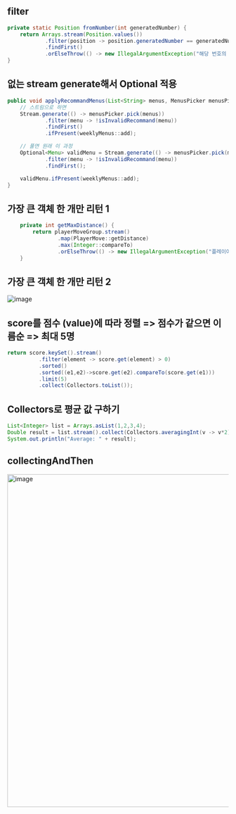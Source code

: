 ## filter
```java
private static Position fromNumber(int generatedNumber) {
    return Arrays.stream(Position.values())
            .filter(position -> position.generatedNumber == generatedNumber)
            .findFirst()
            .orElseThrow(() -> new IllegalArgumentException("해당 번호의 포지션은 없습니다."));
}
```

## 없는 stream generate해서 Optional 적용
```java
public void applyRecommandMenus(List<String> menus, MenusPicker menusPicker) {
    // 스트림으로 하면
    Stream.generate(() -> menusPicker.pick(menus))
            .filter(menu -> !isInvalidRecommand(menu))
            .findFirst()
            .ifPresent(weeklyMenus::add);

    // 풀면 원래 이 과정
    Optional<Menu> validMenu = Stream.generate(() -> menusPicker.pick(menus))
            .filter(menu -> !isInvalidRecommand(menu))
            .findFirst();

    validMenu.ifPresent(weeklyMenus::add);
}
```
## 가장 큰 객체 한 개만 리턴 1
```java
    private int getMaxDistance() {
        return playerMoveGroup.stream()
                .map(PlayerMove::getDistance)
                .max(Integer::compareTo)
                .orElseThrow(() -> new IllegalArgumentException("플레이어 이동현황이 비어있습니다"));
    }
```

## 가장 큰 객체 한 개만 리턴 2

![image](https://github.com/skylar1220/wootech-final-test-study/assets/110809927/0a34fb11-d37f-4a9f-91d7-2b4070d16e89)


## score를 점수 (value)에 따라 정렬 => 점수가 같으면 이름순 => 최대 5명

```java
return score.keySet().stream()
          .filter(element -> score.get(element) > 0)
          .sorted()
          .sorted((e1,e2)->score.get(e2).compareTo(score.get(e1)))
          .limit(5)
          .collect(Collectors.toList());
```

## Collectors로 평균 값 구하기

```java
List<Integer> list = Arrays.asList(1,2,3,4);
Double result = list.stream().collect(Collectors.averagingInt(v -> v*2));
System.out.println("Average: " + result);
```

## collectingAndThen
<img width="757" alt="image" src="https://github.com/skylar1220/wootech-final-test-study/assets/110809927/b470242c-9640-4896-8e46-f51ab171e2b9">

